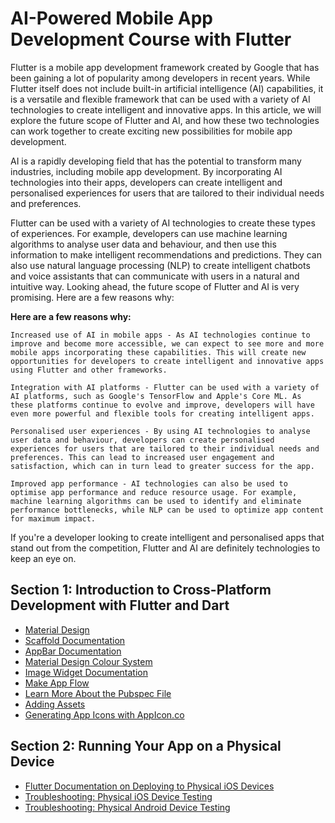 # **AI-Powered Mobile App Development Course with Flutter**

Flutter is a mobile app development framework created by Google that has been gaining a lot of popularity among developers in recent years. While Flutter itself does not include built-in artificial intelligence (AI) capabilities, it is a versatile and flexible framework that can be used with a variety of AI technologies to create intelligent and innovative apps. In this article, we will explore the future scope of Flutter and AI, and how these two technologies can work together to create exciting new possibilities for mobile app development.

AI is a rapidly developing field that has the potential to transform many industries, including mobile app development. By incorporating AI technologies into their apps, developers can create intelligent and personalised experiences for users that are tailored to their individual needs and preferences.

Flutter can be used with a variety of AI technologies to create these types of experiences. For example, developers can use machine learning algorithms to analyse user data and behaviour, and then use this information to make intelligent recommendations and predictions. They can also use natural language processing (NLP) to create intelligent chatbots and voice assistants that can communicate with users in a natural and intuitive way.
Looking ahead, the future scope of Flutter and AI is very promising. Here are a few reasons why:

**Here are a few reasons why:**

    Increased use of AI in mobile apps - As AI technologies continue to improve and become more accessible, we can expect to see more and more mobile apps incorporating these capabilities. This will create new opportunities for developers to create intelligent and innovative apps using Flutter and other frameworks.

    Integration with AI platforms - Flutter can be used with a variety of AI platforms, such as Google's TensorFlow and Apple's Core ML. As these platforms continue to evolve and improve, developers will have even more powerful and flexible tools for creating intelligent apps.

    Personalised user experiences - By using AI technologies to analyse user data and behaviour, developers can create personalised experiences for users that are tailored to their individual needs and preferences. This can lead to increased user engagement and satisfaction, which can in turn lead to greater success for the app.

    Improved app performance - AI technologies can also be used to optimise app performance and reduce resource usage. For example, machine learning algorithms can be used to identify and eliminate performance bottlenecks, while NLP can be used to optimize app content for maximum impact.

If you're a developer looking to create intelligent and personalised apps that stand out from the competition, Flutter and AI are definitely technologies to keep an eye on.


## Section 1: Introduction to Cross-Platform Development with Flutter and Dart

* [Material Design](https://material.io/)
* [Scaffold Documentation](https://api.flutter.dev/flutter/material/Scaffold-class.html)
* [AppBar Documentation](https://api.flutter.dev/flutter/material/AppBar-class.html)
* [Material Design Colour System](https://material.io/design/color/the-color-system.html)
* [Image Widget Documentation](https://api.flutter.dev/flutter/widgets/Image-class.html)
* [Make App Flow](https://lucid.app/documents#/dashboard) 
* [Learn More About the Pubspec File](https://www.dartlang.org/tools/pub/pubspec)
* [Adding Assets](https://flutter.dev/docs/development/ui/assets-and-images)
* [Generating App Icons with AppIcon.co](https://appicon.co/)

## Section 2: Running Your App on a Physical Device

* [Flutter Documentation on Deploying to Physical iOS Devices](https://flutter.dev/docs/get-started/install/macos#deploy-to-ios-devices)
* [Troubleshooting: Physical iOS Device Testing](https://blog.londonappbrewery.com/troubleshooting-ios-device-testing-for-flutter-38c5da239e62)
* [Troubleshooting: Physical Android Device Testing](https://blog.londonappbrewery.com/troubleshooting-android-device-testing-on-windows-a2b5d779df08)
